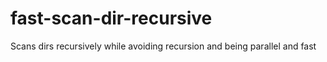 # fast-scan-dir-recursive
Scans dirs recursively while avoiding recursion and being parallel and fast

